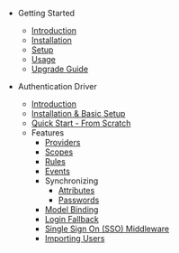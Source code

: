 * Getting Started

  * [Introduction](/)
  * [Installation](installation.md)
  * [Setup](setup.md)
  * [Usage](usage.md)
  * [Upgrade Guide](upgrading.md)

* Authentication Driver

  * [Introduction](docs/auth/introduction.md)
  * [Installation & Basic Setup](docs/auth/installation.md)
  * [Quick Start - From Scratch](docs/auth/quick-start.md)
  * Features
    * [Providers](docs/auth/providers.md)
    * [Scopes](docs/auth/scopes.md)
    * [Rules](docs/auth/rules.md)
    * [Events](docs/auth/events.md)
    * Synchronizing
        * [Attributes](docs/auth/syncing.md#attributes)
        * [Passwords](docs/auth/syncing.md#passwords)
    * [Model Binding](docs/auth/model-binding.md)
    * [Login Fallback](docs/auth/fallback.md)
    * [Single Sign On (SSO) Middleware](docs/auth/middleware.md)
    * [Importing Users](docs/auth/importing.md)
